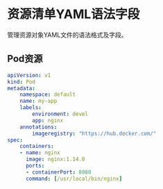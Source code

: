 # 资源清单YAML语法字段

管理资源对象YAML文件的语法格式及字段。

## Pod资源

```yaml
apiVersion: v1
kind: Pod
metadata:
    namespace: default
    name: my-app
    labels:
        environment: devel
        app: nginx
    annotations:
        imageregistry: "https://hub.docker.com/"
spec:
    containers:
    - name: nginx
      image: nginx:1.14.0
      ports:
      - containerPort: 8080
      command: [/usr/local/bin/nginx]
```

